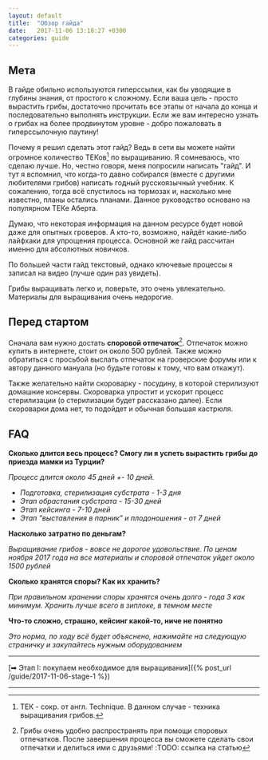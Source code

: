 ```yaml
---
layout: default
title:  "Обзор гайда"
date:   2017-11-06 13:18:27 +0300
categories: guide
---
```


## Мета
В гайде обильно используются гиперссылки, как бы уводящие в глубины знания, от простого к сложному. Если ваша цель - просто вырастить грибы, достаточно прочитать все этапы от начала до конца и последовательно выполнять инструкции. Если же вам интересно узнать о грибах на более продвинутом уровне - добро пожаловать в гиперссылочную паутину!

Почему я решил сделать этот гайд? Ведь в сети вы можете найти огромное количество ТЕКов[^1] по выращиванию. Я сомневаюсь, что сделаю лучше. Но, честно говоря, меня попросили написать "гайд". И тут я вспомнил, что когда-то давно собирался (вместе с другими любителями грибов) написать годный русскоязычный учебник. К сожалению, тогда всё спустилось на тормозах и, насколько мне известно, планы остались планами. Данное руководство основано на популярном ТЕКе Аберта.

Думаю, что некоторая информация на данном ресурсе будет новой даже для опытных гроверов. А кто-то, возможно, найдёт какие-либо лайфхаки для упрощения процесса. Основной же гайд рассчитан именно для абсолютных новичков.

По большей части гайд текстовый, однако ключевые процессы я записал на видео (лучше один раз увидеть).

Грибы выращивать легко и, поверьте, это очень увлекательно. Материалы для выращивания очень недорогие.

## Перед стартом
Сначала вам нужно достать **споровой отпечаток**[^2]. Отпечаток можно купить в интернете, стоит он около 500 рублей. Также можно обратиться с просьбой выслать отпечаток на гроверские форумы или к автору данного мануала (но будьте готовы к тому, что вам откажут).

Также желательно найти скороварку - посудину, в которой стерилизуют домашние консервы. Скороварка упростит и ускорит процесс стерилизации (о стерилизации будет рассказано далее). Если скороварки дома нет, то подойдет и обычная большая кастрюля.

## FAQ
**Сколько длится весь процесс? Смогу ли я успеть вырастить грибы до приезда мамки из Турции?**

*Процесс длится около 45 дней +- 10 дней.*

* *Подготовка, стерилизация субстрата - 1-3 дня*
* *Этап обрастания субстрата - 15-30 дней*
* *Этап кейсинга - 7-10 дней*
* *Этап "выставления в парник" и плодоношения - от 7 дней*

**Насколько затратно по деньгам?**

*Выращивание грибов - вовсе не дорогое удовольствие. По ценам ноября 2017 года на все материалы и споровой отпечаток уйдет около 1500 рублей*

**Сколько хранятся споры? Как их хранить?**

*При правильном хранении споры хранятся очень долго - года 3 как минимум. Хранить лучше всего в зиплоке, в темном месте*

**Что-то сложно, страшно, кейсинг какой-то, ниче не понятно**

*Это норма, по ходу всё будет объяснено, нажимайте на следующую страничку и закупайтесь нужным оборудованием*

----

[➡ Этап I: покупаем необходимое для выращивания]({% post_url /guide/2017-11-06-stage-1 %})

----
<!-- Кроме того, запомните эти термины: -->
<!-- **Инокуляция** - введение спор на питательную среду (субстрат). -->
<!-- **Контаминация** - заражение субстрата нежелательными организмами.  -->
<!-- **Кейсинг** - процесс, при котором обросшее мицелием зерно распределяют в контейнеры, покрывая слоем грунта. -->
<!-- **Контаминация -->


[^1]: ТЕК - сокр. от англ. Technique. В данном случае - техника выращивания грибов.
[^2]: Грибы очень удобно распространять при помощи споровых отпечатков. После завершения процесса вы сможете сделать свои отпечатки и делиться ими с друзьями! :TODO: ссылка на статью
